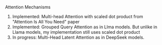 Attention Mechanisms

1. Implemented: Multi-head Attention with scaled dot product from "Attention Is All You Need" paper
2. Implemented: Grouped Query Attention as in Llma models. But unlike in Llama models, my implementation still uses scaled dot product
3. In progress: Multi-Head Latent Attention as in DeepSeek models.
